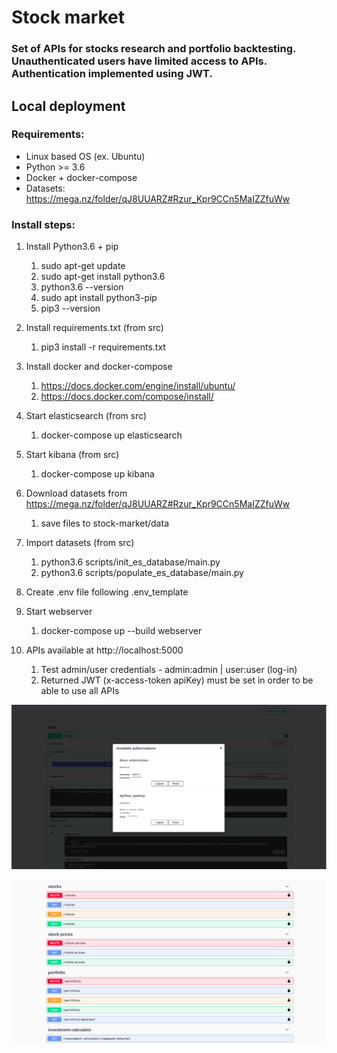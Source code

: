 # Stock market

### Set of APIs for stocks research and portfolio backtesting. Unauthenticated users have limited access to APIs. Authentication implemented using JWT.

## Local deployment

### Requirements:

* Linux based OS (ex. Ubuntu)
* Python >= 3.6
* Docker + docker-compose
* Datasets: https://mega.nz/folder/qJ8UUARZ#Rzur_Kpr9CCn5MaIZZfuWw

### Install steps:

1. Install Python3.6 + pip
    1. sudo apt-get update
    2. sudo apt-get install python3.6
    3. python3.6 --version
    4. sudo apt install python3-pip
    5. pip3 --version
    

2. Install requirements.txt (from src)
    1. pip3 install -r requirements.txt


3. Install docker and docker-compose
    1. https://docs.docker.com/engine/install/ubuntu/
    2. https://docs.docker.com/compose/install/


4. Start elasticsearch (from src)
    1. docker-compose up elasticsearch


5. Start kibana (from src)
    1. docker-compose up kibana


6. Download datasets from  https://mega.nz/folder/qJ8UUARZ#Rzur_Kpr9CCn5MaIZZfuWw
    1. save files to stock-market/data


7. Import datasets (from src)
    1. python3.6 scripts/init_es_database/main.py
    2. python3.6 scripts/populate_es_database/main.py
   

8. Create .env file following .env\_template 


9. Start webserver
    1. docker-compose up --build webserver


10. APIs available at http://localhost:5000
    1. Test admin/user credentials - admin:admin | user:user (log-in)
    2. Returned JWT (x-access-token apiKey) must be set in order to be able to use all APIs


![](auth.png)
    
![](apis.png)


